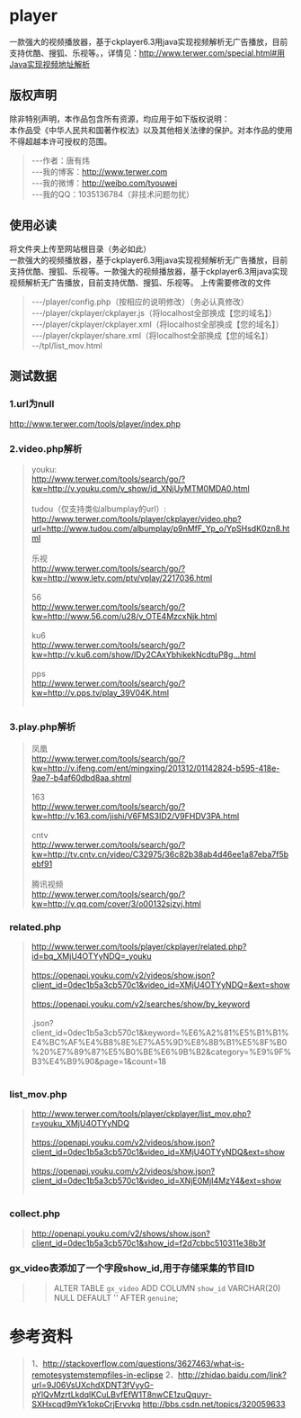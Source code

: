 ﻿player
=====
一款强大的视频播放器，基于ckplayer6.3用java实现视频解析无广告播放，目前支持优酷、搜狐、乐视等。，详情见：http://www.terwer.com/special.html#用Java实现视频地址解析

版权声明
--------
除非特别声明，本作品包含所有资源，均应用于如下版权说明：<br/>
本作品受《中华人民共和国著作权法》以及其他相关法律的保护。对本作品的使用不得超越本许可授权的范围。<br/>
>---作者：唐有炜<br/>
>---我的博客：http://www.terwer.com<br/>
>---我的微博：http://weibo.com/tyouwei<br/>
>---我的QQ：1035136784（非技术问题勿扰）<br/>

使用必读
--------
将文件夹上传至网站根目录（务必如此）<br/>一款强大的视频播放器，基于ckplayer6.3用java实现视频解析无广告播放，目前支持优酷、搜狐、乐视等。一款强大的视频播放器，基于ckplayer6.3用java实现视频解析无广告播放，目前支持优酷、搜狐、乐视等。
上传需要修改的文件<br/>
>---/player/config.php（按相应的说明修改）（务必认真修改）<br/>
>---/player/ckplayer/ckplayer.js（将localhost全部换成【您的域名】）<br/>
>---/player/ckplayer/ckplayer.xml（将localhost全部换成【您的域名】）<br/>
>---/player/ckplayer/share.xml（将localhost全部换成【您的域名】）<br/>
>--/tpl/list_mov.html

测试数据
-------
### 1.url为null
http://www.terwer.com/tools/player/index.php<br/>
### 2.video.php解析
>youku:<br/>
http://www.terwer.com/tools/search/go/?kw=http://v.youku.com/v_show/id_XNjUyMTM0MDA0.html<br/><br/>
>tudou（仅支持类似albumplay的url）:<br/>
http://www.terwer.com/tools/player/ckplayer/video.php?url=http://www.tudou.com/albumplay/p9nMfF_Yp_o/YpSHsdK0zn8.html<br/><br/>
>乐视<br/>
http://www.terwer.com/tools/search/go/?kw=http://www.letv.com/ptv/vplay/2217036.html<br/><br/>
>56<br/>
http://www.terwer.com/tools/search/go/?kw=http://www.56.com/u28/v_OTE4MzcxNjk.html<br/><br/>
>ku6<br/>
http://www.terwer.com/tools/search/go/?kw=http://v.ku6.com/show/lDy2CAxYbhikekNcdtuP8g...html<br/><br/>
>pps<br/>
http://www.terwer.com/tools/search/go/?kw=http://v.pps.tv/play_39V04K.html<br/><br/>

### 3.play.php解析
>凤凰<br/>
http://www.terwer.com/tools/search/go/?kw=http://v.ifeng.com/ent/mingxing/201312/01142824-b595-418e-9ae7-b4af60dbd8aa.shtml<br><br/>
>163<br/>
http://www.terwer.com/tools/search/go/?kw=http://v.163.com/jishi/V6FMS3ID2/V9FHDV3PA.html<br/><br/>
>cntv<br/>
http://www.terwer.com/tools/search/go/?kw=http://tv.cntv.cn/video/C32975/36c82b38ab4d46ee1a87eba7f5bebf91<br/><br/>
>腾讯视频<br/>
http://www.terwer.com/tools/search/go/?kw=http://v.qq.com/cover/3/o00132sjzvj.html<br/>

### related.php
>http://www.terwer.com/tools/player/ckplayer/related.php?id=bq_XMjU4OTYyNDQ=_youku<br/><br/>
https://openapi.youku.com/v2/videos/show.json?client_id=0dec1b5a3cb570c1&video_id=XMjU4OTYyNDQ=&ext=show<br/><br/>
https://openapi.youku.com/v2/searches/show/by_keyword<br/><br/>.json?client_id=0dec1b5a3cb570c1&keyword=%E6%A2%81%E5%B1%B1%E4%BC%AF%E4%B8%8E%E7%A5%9D%E8%8B%B1%E5%8F%B0%20%E7%89%87%E5%B0%BE%E6%9B%B2&category=%E9%9F%B3%E4%B9%90&page=1&count=18<br/><br/>

### list_mov.php
>http://www.terwer.com/tools/player/ckplayer/list_mov.php?r=youku_XMjU4OTYyNDQ<br/><br/>
https://openapi.youku.com/v2/videos/show.json?client_id=0dec1b5a3cb570c1&video_id=XMjU4OTYyNDQ&ext=show<br/><br/>
https://openapi.youku.com/v2/videos/show.json?client_id=0dec1b5a3cb570c1&video_id=XNjE0MjI4MzY4&ext=show<br/><br/>

### collect.php
>http://openapi.youku.com/v2/shows/show.json?client_id=0dec1b5a3cb570c1&show_id=f2d7cbbc510311e38b3f<br/>

### gx_video表添加了一个字段show_id,用于存储采集的节目ID
>>ALTER TABLE `gx_video`  ADD COLUMN `show_id` VARCHAR(20) NULL DEFAULT '' AFTER `genuine`;<br/>

参考资料
======
>1、http://stackoverflow.com/questions/3627463/what-is-remotesystemstempfiles-in-eclipse
>2、http://zhidao.baidu.com/link?url=9J06VsUXchdXDNT3fVyyG-pYlQvMzrtLkdqlKCuLBvfEfW1T8nwCE1zuQquyr-SXHxcqd9mYk1okpCrjErvvkq
http://bbs.csdn.net/topics/320059633

